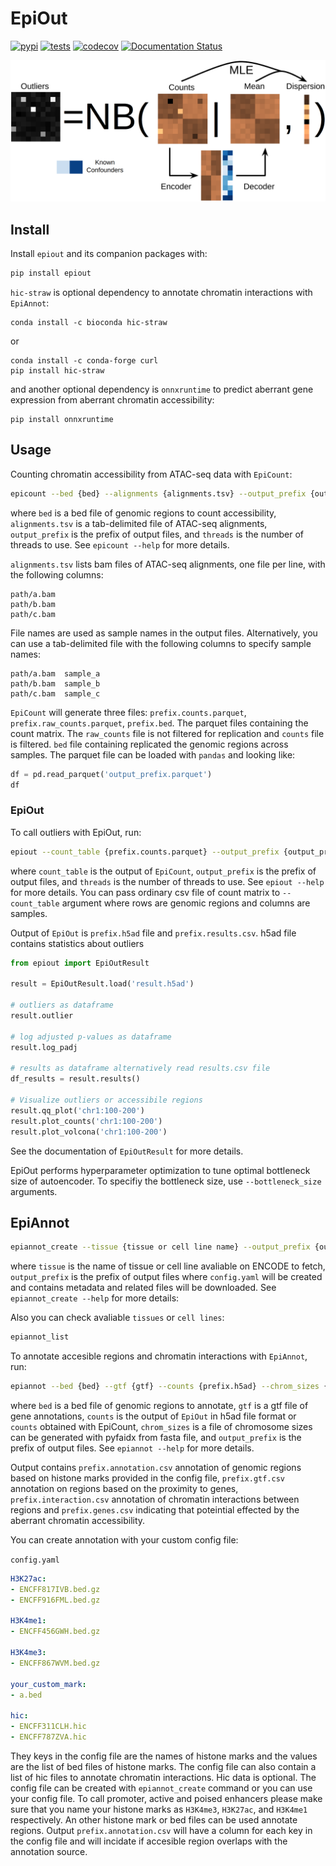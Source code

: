 # EpiOut

[![pypi](https://img.shields.io/pypi/v/epiout.svg)](https://pypi.python.org/pypi/epiout)
[![tests](https://github.com/uci-cbcl/EpiOut/actions/workflows/python-app.yml/badge.svg)](https://github.com/uci-cbcl/EpiOut/actions)
[![codecov](https://codecov.io/gh/uci-cbcl/EpiOut/branch/master/graph/badge.svg?token=MJQ88T8JWK)](https://codecov.io/gh/uci-cbcl/EpiOut/)
[![Documentation Status](https://readthedocs.org/projects/epiout/badge/?version=latest)](https://epiout.readthedocs.io/en/latest/?badge=latest)

![method](docs/nb_method.png)


## Install

Install `epiout` and its companion packages with:
```bash
pip install epiout
```

`hic-straw` is optional dependency to annotate chromatin interactions with `EpiAnnot`:
```
conda install -c bioconda hic-straw
```
or 
```
conda install -c conda-forge curl
pip install hic-straw
```

and another optional dependency is `onnxruntime` to predict aberrant gene expression from aberrant chromatin accessibility:
``` 
pip install onnxruntime
```

## Usage

Counting chromatin accessibility from ATAC-seq data with `EpiCount`:
```bash
epicount --bed {bed} --alignments {alignments.tsv} --output_prefix {output_prefix} --cores {threads}
```

where `bed` is a bed file of genomic regions to count accessibility, `alignments.tsv` is a tab-delimited file of ATAC-seq alignments, `output_prefix` is the prefix of output files, and `threads` is the number of threads to use. See `epicount --help` for more details.

`alignments.tsv` lists bam files of ATAC-seq alignments, one file per line, with the following columns:
```
path/a.bam
path/b.bam
path/c.bam
```
File names are used as sample names in the output files. Alternatively, you can use a tab-delimited file with the following columns to specify sample names:
```
path/a.bam	sample_a
path/b.bam	sample_b
path/c.bam	sample_c
```

`EpiCount` will generate three files: `prefix.counts.parquet`, `prefix.raw_counts.parquet`, `prefix.bed`. The parquet files containing the count matrix. The `raw_counts` file is not filtered for replication and `counts` file is filtered. `bed` file containing replicated the genomic regions across samples. The parquet file can be loaded with `pandas` and looking like:

```python 
df = pd.read_parquet('output_prefix.parquet')
df
```


### EpiOut

To call outliers with EpiOut, run:

```bash
epiout --count_table {prefix.counts.parquet} --output_prefix {output_prefix} --cores {threads}
```

where `count_table` is the output of `EpiCount`, `output_prefix` is the prefix of output files, and `threads` is the number of threads to use. See `epiout --help` for more details. You can pass ordinary csv file of count matrix to `--count_table` argument where rows are genomic regions and columns are samples. 

Output of `EpiOut` is `prefix.h5ad` file and `prefix.results.csv`. h5ad file contains statistics about outliers
```python
from epiout import EpiOutResult

result = EpiOutResult.load('result.h5ad')

# outliers as dataframe
result.outlier

# log adjusted p-values as dataframe
result.log_padj

# results as dataframe alternatively read results.csv file
df_results = result.results()

# Visualize outliers or accessibile regions
result.qq_plot('chr1:100-200')
result.plot_counts('chr1:100-200')
result.plot_volcona('chr1:100-200')
```
See the documentation of `EpiOutResult` for more details.

EpiOut performs hyperparameter optimization to tune optimal bottleneck size of autoencoder. To specifiy the bottleneck size, use `--bottleneck_size` arguments.


## EpiAnnot

```bash
epiannot_create --tissue {tissue or cell line name} --output_prefix {output_prefix}
```

where `tissue` is the name of tissue or cell line avaliable on ENCODE to fetch, `output_prefix` is the prefix of output files where `config.yaml` will be created and contains metadata and related files will be downloaded. See `epiannot_create --help` for more details:

Also you can check avaliable `tissues` or `cell lines`:

```bash
epiannot_list
```

To annotate accesible regions and chromatin interactions with `EpiAnnot`, run:

```bash
epiannot --bed {bed} --gtf {gtf} --counts {prefix.h5ad} --chrom_sizes {chrom_sizes} --output_prefix {output_prefix}
```

where `bed` is a bed file of genomic regions to annotate, `gtf` is a gtf file of gene annotations, `counts` is the output of `EpiOut` in h5ad file format or `counts` obtained with EpiCount, `chrom_sizes` is a file of chromosome sizes can be generated with pyfaidx from fasta file, and `output_prefix` is the prefix of output files. See `epiannot --help` for more details.

Output contains `prefix.annotation.csv` annotation of genomic regions based on histone marks provided in the config file, `prefix.gtf.csv` annotation on regions based on the proximity to genes, `prefix.interaction.csv` annotation of chromatin interactions between regions and `prefix.genes.csv` indicating that poteintial effected by the aberrant chromatin accessibility.

You can create annotation with your custom config file:

`config.yaml`
```yaml
H3K27ac:
- ENCFF817IVB.bed.gz
- ENCFF916FML.bed.gz

H3K4me1:
- ENCFF456GWH.bed.gz

H3K4me3:
- ENCFF867WVM.bed.gz

your_custom_mark:
- a.bed

hic:
- ENCFF311CLH.hic
- ENCFF787ZVA.hic
```

They keys in the config file are the names of histone marks and the values are the list of bed files of histone marks. The config file can also contain a list of hic files to annotate chromatin interactions. Hic data is optional. The config file can be created with `epiannot_create` command or you can use your config file. To call promoter, active and poised enhancers please make sure that you name your histone marks as `H3K4me3`, `H3K27ac`, and `H3K4me1` respectively. An other histone mark or bed files can be used annotate regions. Output `prefix.annotation.csv` will have a column for each key in the config file and will incidate if accesible region overlaps with the annotation source.